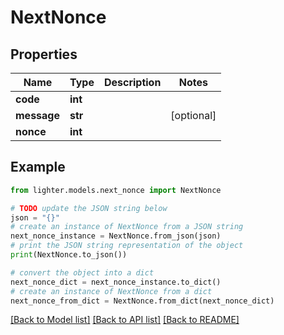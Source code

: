 # NextNonce


## Properties

Name | Type | Description | Notes
------------ | ------------- | ------------- | -------------
**code** | **int** |  | 
**message** | **str** |  | [optional] 
**nonce** | **int** |  | 

## Example

```python
from lighter.models.next_nonce import NextNonce

# TODO update the JSON string below
json = "{}"
# create an instance of NextNonce from a JSON string
next_nonce_instance = NextNonce.from_json(json)
# print the JSON string representation of the object
print(NextNonce.to_json())

# convert the object into a dict
next_nonce_dict = next_nonce_instance.to_dict()
# create an instance of NextNonce from a dict
next_nonce_from_dict = NextNonce.from_dict(next_nonce_dict)
```
[[Back to Model list]](../README.md#documentation-for-models) [[Back to API list]](../README.md#documentation-for-api-endpoints) [[Back to README]](../README.md)


